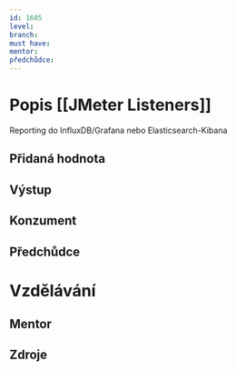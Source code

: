 ```yaml
---
id: 1605
level: 
branch: 
must have: 
mentor: 
předchůdce: 
---
```



# Popis [[JMeter Listeners]]
Reporting do InfluxDB/Grafana nebo Elasticsearch-Kibana

## Přidaná hodnota


## Výstup


## Konzument


## Předchůdce


# Vzdělávání


## Mentor


## Zdroje